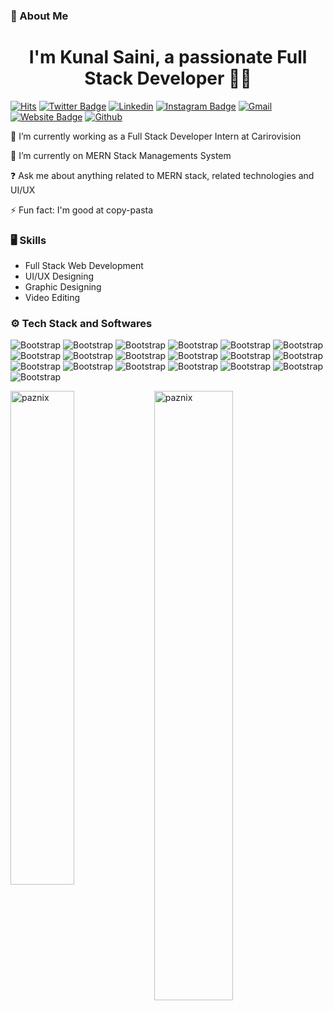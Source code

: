 
  
### 💫 About Me

# <div align="center">I'm Kunal Saini, a passionate Full Stack Developer 👨‍💻</div>  

[![Hits](https://hits.seeyoufarm.com/api/count/incr/badge.svg?url=https%3A%2F%2Fgithub.com%2Fpaznix%2Fpaznix&count_bg=%2379C83D&title_bg=%23555555&icon=&icon_color=%23E7E7E7&title=Profile+Views&edge_flat=false)](https://hits.seeyoufarm.com)
[![Twitter Badge](https://img.shields.io/badge/-Twitter-1da1f2?labelColor=1da1f2&logo=twitter&logoColor=white&link=https://twitter.com/paznic_gg)](https://twitter.com/paznic_gg)
[![Linkedin](https://img.shields.io/badge/-LinkedIn-blue?style=flat&logo=Linkedin&logoColor=white)](https://www.linkedin.com/in/kunalsaini02/)
[![Instagram Badge](https://img.shields.io/badge/-Instagram-purple?logo=instagram&logoColor=white&link=https://instagram.com/imkunal_saini/)](https://www.instagram.com/imkunal_saini)
[![Gmail](https://img.shields.io/badge/-Gmail-c14438?style=flat&logo=Gmail&logoColor=white)](mailto:sainikunal636@gmail.com)
[![Website Badge](https://img.shields.io/badge/-Website-c14438?style=flat&logo=Google-Chrome&logoColor=white&link=https://kunalsaini.vercel.app/)](https://kunalsaini.vercel.app/)
[![Github](https://img.shields.io/github/followers/paznix?label=Follow&style=social)](https://github.com/paznix)

🔭 I’m currently working as a Full Stack Developer Intern at Carirovision

🌱 I’m currently on MERN Stack Managements System

❓ Ask me about anything related to MERN stack, related technologies and UI/UX

⚡ Fun fact: I'm good at copy-pasta

### 🖥 Skills

- Full Stack Web Development
- UI/UX Designing
- Graphic Designing
- Video Editing
### ⚙️ Tech Stack and Softwares

![Bootstrap](https://img.shields.io/badge/-React-05122A?style=flat-square&logo=React&color=232935) ![Bootstrap](https://img.shields.io/badge/-node.js-05122A?style=flat-square&logo=node.js&color=232935) ![Bootstrap](https://img.shields.io/badge/-express-05122A?style=flat-square&logo=express&color=232935) ![Bootstrap](https://img.shields.io/badge/-MongoDB-05122A?style=flat-square&logo=MongoDB&color=232935) ![Bootstrap](https://img.shields.io/badge/-MySQL-05122A?style=flat-square&logo=MySQL&color=232935) ![Bootstrap](https://img.shields.io/badge/-C-05122A?style=flat-square&logo=C&color=232935) ![Bootstrap](https://img.shields.io/badge/-CPlusPlus-05122A?style=flat-square&logo=CPlusPlus&color=232935) ![Bootstrap](https://img.shields.io/badge/-Javascript-05122A?style=flat-square&logo=Javascript&color=232935) ![Bootstrap](https://img.shields.io/badge/-CSS3-05122A?style=flat-square&logo=CSS3&color=232935) ![Bootstrap](https://img.shields.io/badge/-HTML5-05122A?style=flat-square&logo=HTML5&color=232935) ![Bootstrap](https://img.shields.io/badge/-Bootstrap-05122A?style=flat-square&logo=Bootstrap&color=232935) ![Bootstrap](https://img.shields.io/badge/-Tailwind%20CSS-05122A?style=flat-square&logo=Tailwind-CSS&color=232935) ![Bootstrap](https://img.shields.io/badge/-Visual%20Studio%20Code-05122A?style=flat-square&logo=Visual-Studio-Code&color=232935) ![Bootstrap](https://img.shields.io/badge/-Adobe%20Photoshop-05122A?style=flat-square&logo=Adobe-Photoshop&color=232935) ![Bootstrap](https://img.shields.io/badge/-Adobe%20Premiere%20Pro-05122A?style=flat-square&logo=Adobe-Premiere-Pro&color=232935) ![Bootstrap](https://img.shields.io/badge/-Adobe%20After%20Effects-05122A?style=flat-square&logo=Adobe-After-Effects&color=232935) ![Bootstrap](https://img.shields.io/badge/-Figma-05122A?style=flat-square&logo=Figma&color=232935) ![Bootstrap](https://img.shields.io/badge/-Git-05122A?style=flat-square&logo=Git&color=232935) ![Bootstrap](https://img.shields.io/badge/-Github-05122A?style=flat-square&logo=Github&color=232935)

<div>
  <img width="45%" align="left" src="https://github-readme-stats.vercel.app/api/top-langs?username=paznix&show_icons=true&locale=en&layout=compact" alt="paznix" />
  <img width="50%"  src="https://github-readme-streak-stats.herokuapp.com/?user=paznix&" alt="paznix" />
</div>

